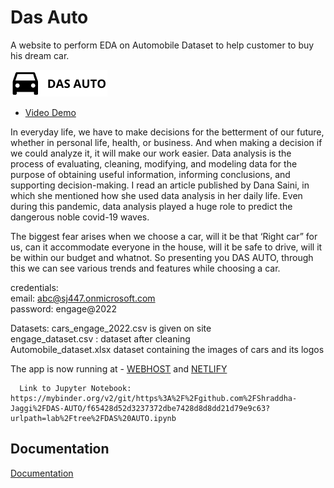 
# Das Auto

A website to perform EDA on Automobile Dataset to help customer to buy his dream car.


![Logo](asset/images/logo.png)

- [Video Demo](https://drive.google.com/file/d/1N6mBtXHmuIZI3g6199Ft14HTQfhPjDi-/view?usp=sharing)

In everyday life, we have to make decisions for the betterment of our future, whether in personal life, health, or business. And when making a decision if we could analyze it, it will make our work easier. Data analysis is the process of evaluating, cleaning, modifying, and modeling data for the purpose of obtaining useful information, informing conclusions, and supporting decision-making.  I read an article published by Dana Saini, in which she mentioned how she used data analysis in her daily life. Even during this pandemic, data analysis played a huge role to predict the dangerous noble covid-19 waves.

The biggest fear arises when we choose a car, will it be that ‘Right car” for us, can it accommodate everyone in the house, will it be safe to drive, will it be within our budget and whatnot. So presenting you DAS AUTO, through this we can see various trends and features while choosing a car.


credentials:<br />
email: abc@sj447.onmicrosoft.com <br />
password: engage@2022

Datasets: cars_engage_2022.csv is given on site<br />
          engage_dataset.csv : dataset after cleaning <br />
          Automobile_dataset.xlsx dataset containing the images of cars and its logos

 
  The app is now running at 
    - [WEBHOST](https://engage-dasauto.000webhostapp.com/)
      and  [NETLIFY](https://dancing-sherbet-b81cb9.netlify.app/)

      Link to Jupyter Notebook: https://mybinder.org/v2/git/https%3A%2F%2Fgithub.com%2FShraddha-Jaggi%2FDAS-AUTO/f65428d52d3237372dbe7428d8d8dd21d79e9c63?urlpath=lab%2Ftree%2FDAS%20AUTO.ipynb
## Documentation

[Documentation](https://www.canva.com/design/DAFBu7LFEO8/kpdDbfjHy2jeh3i7tKR3FA/view?utm_content=DAFBu7LFEO8&utm_campaign=designshare&utm_medium=link2&utm_source=sharebutton)

